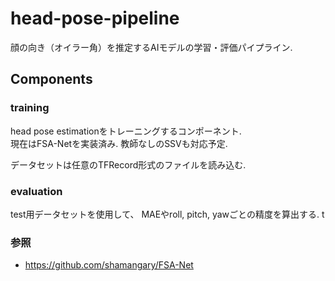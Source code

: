 # head-pose-pipeline

顔の向き（オイラー角）を推定するAIモデルの学習・評価パイプライン.

## Components

### training

head pose estimationをトレーニングするコンポーネント.  
現在はFSA-Netを実装済み. 教師なしのSSVも対応予定.

データセットは任意のTFRecord形式のファイルを読み込む.

### evaluation

test用データセットを使用して、 MAEやroll, pitch, yawごとの精度を算出する.
t
### 参照
- https://github.com/shamangary/FSA-Net
